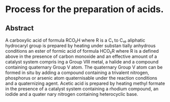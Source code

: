# Process for the preparation of acids.

## Abstract
A carboxylic acid of formula RCO₂H where R is a C₁ to C₁₀ aliphatic hydrocaryl group is prepared by heating under substan tially anhydrous conditions an ester of formic acid of formula HCO₂R where R is a defined above in the presence of carbon monoxide and an effective amount of a catalyst system compris ing a Group VIII metal, a halide and a compound containing quaternary Group V atom. The quaternary Group V atom can be formed in situ by adding a compound containing a trivalent nitrogen, phosphorus or arsenic atom quaternisable under the reaction conditions and a quaternizing agent. Acetic acid is prepared by heating methyl formate in the presence of a catalyst system containing a rhodium compound, an iodide and a quater nary nitrogen containing heterocyclic base.